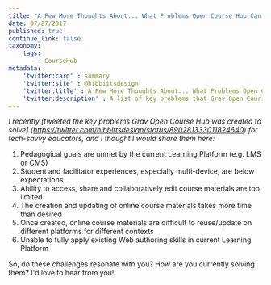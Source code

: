 ```yaml
---
title: "A Few More Thoughts About... What Problems Open Course Hub Can Solve"
date: 07/27/2017
published: true
continue_link: false
taxonomy:
    tags:
        - CourseHub
metadata:
    'twitter:card' : summary
    'twitter:site' : @hibbittsdesign
    'twitter:title' : A Few More Thoughts About... What Problems Open Course Hub Can Solve
    'twitter:description' : A list of key problems that Grav Open Course Hub was created to solve.
---
```


_I recently [tweeted the key problems Grav Open Course Hub was created to solve] (https://twitter.com/hibbittsdesign/status/890281333011824640) for tech-savvy educators, and I thought I would share them here:_

1. Pedagogical goals are unmet by the current Learning Platform (e.g. LMS or CMS)
2. Student and facilitator experiences, especially multi-device, are below expectations
3. Ability to access, share and collaboratively edit course materials are too limited
4. The creation and updating of online course materials takes more time than desired
5. Once created, online course materials are difficult to reuse/update on different platforms for different contexts
6. Unable to fully apply existing Web authoring skills in current Learning Platform

So, do these challenges resonate with you? How are you currently solving them? I'd love to hear from you!
